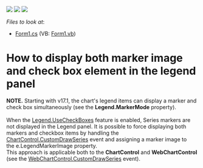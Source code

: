 <!-- default badges list -->
![](https://img.shields.io/endpoint?url=https://codecentral.devexpress.com/api/v1/VersionRange/128574434/15.1.3%2B)
[![](https://img.shields.io/badge/Open_in_DevExpress_Support_Center-FF7200?style=flat-square&logo=DevExpress&logoColor=white)](https://supportcenter.devexpress.com/ticket/details/T504227)
[![](https://img.shields.io/badge/📖_How_to_use_DevExpress_Examples-e9f6fc?style=flat-square)](https://docs.devexpress.com/GeneralInformation/403183)
<!-- default badges end -->
<!-- default file list -->
*Files to look at*:

* [Form1.cs](./CS/MarkerAndCheckbox/Form1.cs) (VB: [Form1.vb](./VB/MarkerAndCheckbox/Form1.vb))
<!-- default file list end -->
# How to display both marker image and check box element in the legend panel


<strong>NOTE.</strong> Starting with v17.1, the chart's legend items can display a marker and check box simultaneously (see the <strong>Legend.MarkerMode</strong> property).<br><br>When the <a href="https://documentation.devexpress.com/CoreLibraries/DevExpressXtraChartsLegend_UseCheckBoxestopic.aspx">Legend.UseCheckBoxes</a> feature is enabled, Series markers are not displayed in the Legend panel. It is possible to force displaying both markers and checkbox items by handling the <a href="https://documentation.devexpress.com/#WindowsForms/DevExpressXtraChartsChartControl_CustomDrawSeriestopic">ChartControl.CustomDrawSeries</a> event and assigning a marker image to the e.LegendMarkerImage property.<br>This approach is applicable both to the <strong>ChartControl</strong> and <strong>WebChartControl</strong> (see the <a href="https://documentation.devexpress.com/#AspNet/DevExpressXtraChartsWebWebChartControl_CustomDrawSeriestopic">WebChartControl.CustomDrawSeries</a> event).

<br/>


